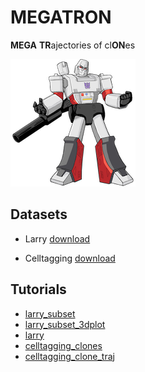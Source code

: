 # MEGATRON

**MEGA** **TR**ajectories of cl**ON**es

![megatron](./docs/source/_static/img/logo_200x204.png?raw=true)

## Datasets

* Larry [download](https://www.dropbox.com/sh/xgq8oiigfysx6gs/AADfODdSibQAS-1TFkgTcn8ba?dl=0)

* Celltagging [download](https://www.dropbox.com/sh/vsvqd7djfc094gf/AAAAzqed9E9lXi4saYckhbTga?dl=0)

## Tutorials

* [larry_subset](https://github.com/pinellolab/MEGATRON/tree/master/docs/source/_static/notebooks/larry_subset.ipynb)
* [larry_subset_3dplot](https://github.com/pinellolab/MEGATRON/tree/master/docs/source/_static/notebooks/larry_subset_3dplot.ipynb)
* [larry](https://github.com/pinellolab/MEGATRON/tree/master/docs/source/_static/notebooks/larry.ipynb)
* [celltagging_clones](https://github.com/pinellolab/MEGATRON/tree/master/docs/source/_static/notebooks/celltagging_clones.ipynb)
* [celltagging_clone_traj](https://github.com/pinellolab/MEGATRON/tree/master/docs/source/_static/notebooks/celltagging_clone_traj.ipynb)
